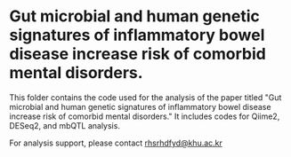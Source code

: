 # Gut microbial and human genetic signatures of inflammatory bowel disease increase risk of comorbid mental disorders.
This folder contains the code used for the analysis of the paper titled "Gut microbial and human genetic signatures of inflammatory bowel disease increase risk of comorbid mental disorders." It includes codes for Qiime2, DESeq2, and mbQTL analysis.
  
For analysis support, please contact rhsrhdfyd@khu.ac.kr
